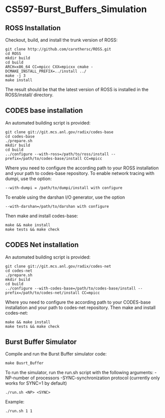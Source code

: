 # CS597-Burst_Buffers_Simulation

## ROSS Installation
Checkout, build, and install the trunk version of ROSS:
```
git clone http://github.com/carothersc/ROSS.git
cd ROSS
mkdir build
cd build
ARCH=x86_64 CC=mpicc CXX=mpicxx cmake -DCMAKE_INSTALL_PREFIX=../install ../
make -j 3
make install
```

The result should be that the latest version of ROSS is installed in the ROSS/install/ directory.

## CODES base installation
An automated building script is provided:
```
git clone git://git.mcs.anl.gov/radix/codes-base
cd codes-base
./prepare.sh
mkdir build
cd build
../configure --with-ross=/path/to/ross/install --prefix=/path/to/codes-base/install CC=mpicc
```
Where you need to configure the according path to your ROSS installation and your path to codes-base repository.
To enable network tracing with dumpi, use the option:
```
--with-dumpi = /path/to/dumpi/install with configure
```
To enable using the darshan I/O generator, use the option
```
--with-darshan=/path/to/darshan with configure
```
Then make and install codes-base:
```
make && make install
make tests && make check
```

## CODES Net installation
An automated building script is provided:
```
git clone git://git.mcs.anl.gov/radix/codes-net
cd codes-net
./prepare.sh
mkdir build
cd build
../configure --with-codes-base=/path/to/codes-base/install --prefix=/path/to/codes-net/install CC=mpicc
```
Where you need to configure the according path to your CODES-base installation and your path to codes-net repository.
Then make and install codes-net:
```
make && make install
make tests && make check
```
## Burst Buffer Simulator
Compile and run the Burst Buffer simulator code:
```
make Busrt_Buffer
```
To run the simulator, run the run.sh script with the following arguments:
-NP-number of processors
-SYNC-synchronization protocol (currently only works for SYNC=1 by default)
```
./run.sh <NP> <SYNC>
```
Example:
```
./run.sh 1 1
```
